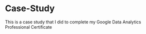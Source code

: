 # Case-Study
This is a case study that I did to complete my Google Data Analytics Professional Certificate
